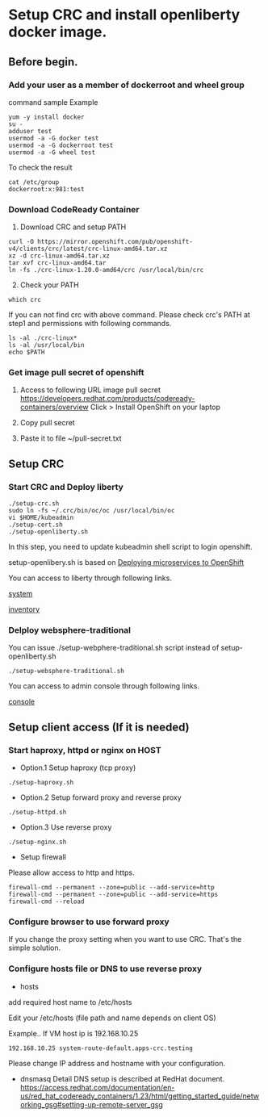 # Setup CRC and install openliberty docker image.

## Before begin.

### Add your user as a member of dockerroot and wheel group

command sample Example 
```
yum -y install docker
su - 
adduser test
usermod -a -G docker test
usermod -a -G dockerroot test
usermod -a -G wheel test 
```

To check the result

```
cat /etc/group
dockerroot:x:981:test
```


### Download CodeReady Container

1. Download CRC and setup PATH

```
curl -O https://mirror.openshift.com/pub/openshift-v4/clients/crc/latest/crc-linux-amd64.tar.xz 
xz -d crc-linux-amd64.tar.xz 
tar xvf crc-linux-amd64.tar
ln -fs ./crc-linux-1.20.0-amd64/crc /usr/local/bin/crc
```

2. Check your PATH
```
which crc
```

If you can not find crc with above command. Please check crc's PATH at step1 and permissions with following commands.
```
ls -al ./crc-linux*
ls -al /usr/local/bin
echo $PATH
```

### Get image pull secret of openshift

1. Access to following URL
image pull secret
https://developers.redhat.com/products/codeready-containers/overview
Click > Install OpenShift on your laptop

2. Copy pull secret

3. Paste it to file ~/pull-secret.txt 

## Setup CRC

### Start CRC and Deploy liberty

```
./setup-crc.sh
sudo ln -fs ~/.crc/bin/oc/oc /usr/local/bin/oc
vi $HOME/kubeadmin
./setup-cert.sh
./setup-openliberty.sh
```

In this step, you need to update kubeadmin shell script to login openshift.

setup-openlibery.sh is based on 
[Deploying microservices to OpenShift](https://openliberty.io/guides/cloud-openshift.html#pushing-the-images-to-openshifts-internal-registry)

You can access to liberty through following links.

[system](http://system-route-default.apps-crc.testing/system/properties/)

[inventory](http://inventory-route-default.apps-crc.testing/inventory/systems)


### Delploy websphere-traditional

You can issue ./setup-webphere-traditional.sh script instead of setup-openliberty.sh

```
./setup-websphere-traditional.sh
```

You can access to admin console through following links.

[console](http://twas-admin-route-default.apps-crc.testing/ibm/console)


## Setup client access (If it is needed)

### Start haproxy, httpd or nginx on HOST

- Option.1
Setup haproxy (tcp proxy)
```
./setup-haproxy.sh
```

- Option.2
Setup forward proxy and reverse proxy
```
./setup-httpd.sh
```

- Option.3
Use reverse proxy
```
./setup-nginx.sh
```

- Setup firewall

Please allow access to http and https.
```
firewall-cmd --permanent --zone=public --add-service=http 
firewall-cmd --permanent --zone=public --add-service=https
firewall-cmd --reload
```

### Configure browser to use forward proxy 

If you change the proxy setting when you want to use CRC. That's the simple solution.


### Configure hosts file or DNS to use reverse proxy 

- hosts 

add required host name to /etc/hosts

Edit your /etc/hosts (file path and name depends on client OS)

Example.. If VM host ip is 192.168.10.25
```
192.168.10.25 system-route-default.apps-crc.testing
```
Please change IP address and hostname with your configuration.

- dnsmasq
Detail DNS setup is described at RedHat document.
https://access.redhat.com/documentation/en-us/red_hat_codeready_containers/1.23/html/getting_started_guide/networking_gsg#setting-up-remote-server_gsg
